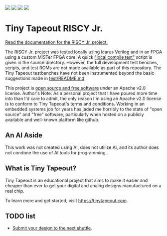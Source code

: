 ![](../../workflows/gds/badge.svg) ![](../../workflows/docs/badge.svg) ![](../../workflows/test/badge.svg) ![](../../workflows/fpga/badge.svg)

# Tiny Tapeout RISCY Jr.

[Read the documentation for the RISCY Jr. project.](docs/info.md)

The RISCY Jr. project was tested locally using Icarus Verilog and in an FPGA using a custom MiSTer FPGA core. A quick ["local compile test"](src/local_compile_test.bat) script is given in the source directory. However, the full development test benches, scripts, and test ROMs are not made available as part of this repository. The Tiny Tapeout testbenches have not been instrumented beyond the basic suggestions made in [test/README.md](test/README.md)

This project is [open source and free software](LICENSE) under an Apache v2.0 license. Author's Note: As a personal project that I have poured more time into than I'd care to admit, the only reason I'm using an Apache v2.0 license is to conform to Tiny Tapeout's terms and conditions. Working in an embedded systems job for years has jaded me horribly to the state of "open source" and "free" software, particularly when hosted on a publicly available and well-known platform like github.

## An AI Aside

This work was not created using AI, does not utilize AI, and its author does not condone the use of AI tools for programming.

## What is Tiny Tapeout?

Tiny Tapeout is an educational project that aims to make it easier and cheaper than ever to get your digital and analog designs manufactured on a real chip.

To learn more and get started, visit https://tinytapeout.com.

## TODO list

- [Submit your design to the next shuttle](https://app.tinytapeout.com/).
